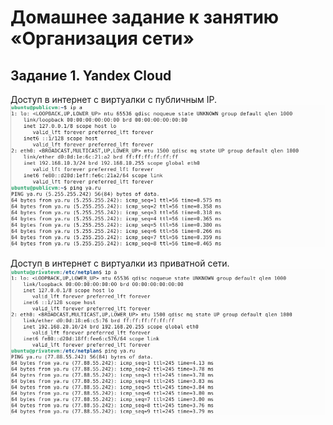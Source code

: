 # Домашнее задание к занятию «Организация сети»

##  Задание 1. Yandex Cloud
Доступ в интернет с виртуалки с публичным IP.
![01](/images/01.png)


Доступ в интернет с виртуалки из приватной сети.
![02](/images/02.png)

